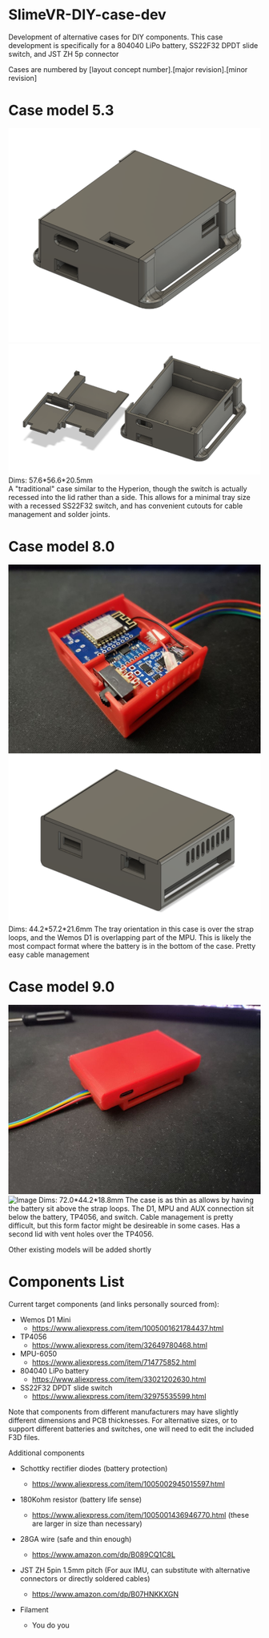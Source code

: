 # SlimeVR-DIY-case-dev
Development of alternative cases for DIY components.
This case development is specifically for a 804040 LiPo battery, SS22F32 DPDT slide switch, and JST ZH 5p connector

Cases are numbered by [layout concept number].[major revision].[minor revision]

# Case model 5.3  
![Image](https://github.com/Sketch56/SlimeVR-DIY-case-dev/blob/d2e23e6f6cdbb311d32a4a8693514bffd53c932e/images/Case%205.3.5%201.png)
![Image](https://github.com/Sketch56/SlimeVR-DIY-case-dev/blob/d2e23e6f6cdbb311d32a4a8693514bffd53c932e/images/Case%205.3.5%202.png)
Dims: 57.6\*56.6\*20.5mm  
A "traditional" case similar to the Hyperion, though the switch is actually recessed into the lid rather than a side. This allows for a minimal tray size with a recessed SS22F32 switch, and has convenient cutouts for cable management and solder joints.

# Case model 8.0  
![Image](https://github.com/Sketch56/SlimeVR-DIY-case-dev/blob/da075a7e9d7ac8ae9d084d69cdff7b5b58a5a10f/images/case%208.0.12%201.jpg)
![Image](https://github.com/Sketch56/SlimeVR-DIY-case-dev/blob/da075a7e9d7ac8ae9d084d69cdff7b5b58a5a10f/images/case%208.0.12%20f360.png)
Dims: 44.2\*57.2\*21.6mm
The tray orientation in this case is over the strap loops, and the Wemos D1 is overlapping part of the MPU. This is likely the most compact format where the battery is in the bottom of the case. Pretty easy cable management

# Case model 9.0  
![Image](https://github.com/Sketch56/SlimeVR-DIY-case-dev/blob/06c3cc5c6c8da82cac7aaef6484ed5e536fc3b83/images/case%209.0.6%201.jpg)
![Image](https://github.com/Sketch56/SlimeVR-DIY-case-dev/blob/06c3cc5c6c8da82cac7aaef6484ed5e536fc3b83/images/case%209.0.6%20interior%202.jpg)
Dims: 72.0\*44.2\*18.8mm
The case is as thin as allows by having the battery sit above the strap loops. The D1, MPU and AUX connection sit below the battery, TP4056, and switch. Cable management is pretty difficult, but this form factor might be desireable in some cases. Has a second lid with vent holes over the TP4056.

Other existing models will be added shortly

# Components List
Current target components (and links personally sourced from):
 - Wemos D1 Mini
   - https://www.aliexpress.com/item/1005001621784437.html
 - TP4056
   - https://www.aliexpress.com/item/32649780468.html
 - MPU-6050
   - https://www.aliexpress.com/item/714775852.html
 - 804040 LiPo battery
   - https://www.aliexpress.com/item/33021202630.html
 - SS22F32 DPDT slide switch
   - https://www.aliexpress.com/item/32975535599.html

Note that components from different manufacturers may have slightly different dimensions and PCB thicknesses.
For alternative sizes, or to support different batteries and switches, one will need to edit the included F3D files.

Additional components
 - Schottky rectifier diodes (battery protection)
   - https://www.aliexpress.com/item/1005002945015597.html 
 - 180Kohm resistor (battery life sense)
   - https://www.aliexpress.com/item/1005001436946770.html (these are larger in size than necessary)
 - 28GA wire (safe and thin enough)
   - https://www.amazon.com/dp/B089CQ1C8L
 - JST ZH 5pin 1.5mm pitch (For aux IMU, can substitute with alternative connectors or directly soldered cables)
   - https://www.amazon.com/dp/B07HNKKXGN

 - Filament
   - You do you

